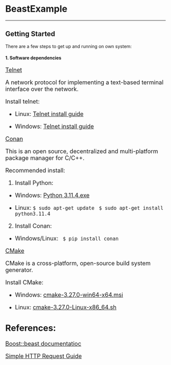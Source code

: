# BeastExample

---

## Getting Started

There are a few steps to get up and running on own system:

#### 1. Software dependencies

<font size="4">[Telnet](https://learn.microsoft.com/en-us/windows-server/administration/windows-commands/telnet)<font size/>
 
 A network protocol for implementing a text-based terminal interface over the network.
 
 Install telnet:
 - Linux: [Telnet install guide](https://www.layerstack.com/resources/tutorials/Installing-telnet-on-Linux-and-Windows-Cloud-Servers)
 
 - Windows: [Telnet install guide](https://www.makeuseof.com/enable-telnet-windows/)

<font size="4">[Conan](https://conan.io/index.html)<font size/>

This is an open source, decentralized and multi-platform package manager for C/C++.

Recommended install:

1. Install Python: 

 - Windows: [Python 3.11.4.exe](https://www.python.org/downloads/release/python-3114/)

 - Linux: 
```$ sudo apt-get update ```
```$ sudo apt-get install python3.11.4```

2. Install Conan: 

 - Windows/Linux: ``` $ pip install conan```

<font size="4">[CMake](https://cmake.org)<font size/>

CMake is a cross-platform, open-source build system generator. 

Install CMake:

 - Windows: [cmake-3.27.0-win64-x64.msi](https://github.com/Kitware/CMake/releases/download/v3.27.0-rc1/cmake-3.27.0-rc1-windows-x86_64.msi)

 - Linux: [cmake-3.27.0-Linux-x86_64.sh](https://github.com/Kitware/CMake/releases/download/v3.27.0-rc1/cmake-3.27.0-rc1-linux-x86_64.sh)

## References:
[Boost::beast documentatioc](https://www.boost.org/doc/libs/1_76_0/libs/beast/doc/html/index.html)

[Simple HTTP Request Guide](https://code.tutsplus.com/tutorials/a-beginners-guide-to-http-and-rest--net-16340)
